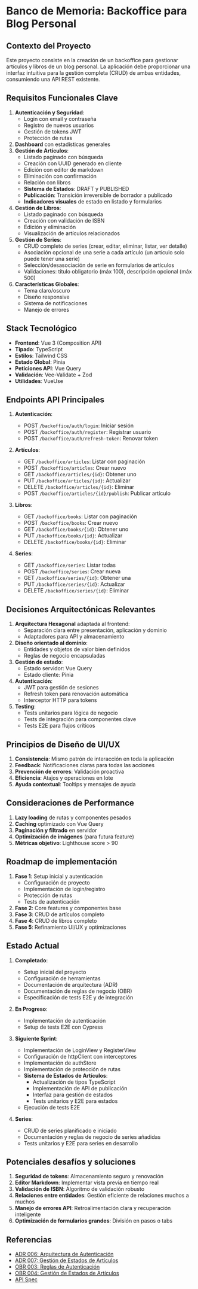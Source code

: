 # Banco de Memoria: Backoffice para Blog Personal

## Contexto del Proyecto
Este proyecto consiste en la creación de un backoffice para gestionar artículos y libros de un blog personal. La aplicación debe proporcionar una interfaz intuitiva para la gestión completa (CRUD) de ambas entidades, consumiendo una API REST existente.

## Requisitos Funcionales Clave
1. **Autenticación y Seguridad**:
   - Login con email y contraseña
   - Registro de nuevos usuarios
   - Gestión de tokens JWT
   - Protección de rutas
2. **Dashboard** con estadísticas generales
3. **Gestión de Artículos**:
   - Listado paginado con búsqueda
   - Creación con UUID generado en cliente
   - Edición con editor de markdown
   - Eliminación con confirmación
   - Relación con libros
   - **Sistema de Estados**: DRAFT y PUBLISHED
   - **Publicación**: Transición irreversible de borrador a publicado
   - **Indicadores visuales** de estado en listado y formularios
4. **Gestión de Libros**:
   - Listado paginado con búsqueda
   - Creación con validación de ISBN
   - Edición y eliminación
   - Visualización de artículos relacionados
5. **Gestión de Series**:
   - CRUD completo de series (crear, editar, eliminar, listar, ver detalle)
   - Asociación opcional de una serie a cada artículo (un artículo solo puede tener una serie)
   - Selección/desasociación de serie en formularios de artículos
   - Validaciones: título obligatorio (máx 100), descripción opcional (máx 500)
5. **Características Globales**:
   - Tema claro/oscuro
   - Diseño responsive
   - Sistema de notificaciones
   - Manejo de errores

## Stack Tecnológico
- **Frontend**: Vue 3 (Composition API)
- **Tipado**: TypeScript
- **Estilos**: Tailwind CSS
- **Estado Global**: Pinia
- **Peticiones API**: Vue Query
- **Validación**: Vee-Validate + Zod
- **Utilidades**: VueUse

## Endpoints API Principales
1. **Autenticación**:
   - POST `/backoffice/auth/login`: Iniciar sesión
   - POST `/backoffice/auth/register`: Registrar usuario
   - POST `/backoffice/auth/refresh-token`: Renovar token
2. **Artículos**:
   - GET `/backoffice/articles`: Listar con paginación
   - POST `/backoffice/articles`: Crear nuevo
   - GET `/backoffice/articles/{id}`: Obtener uno
   - PUT `/backoffice/articles/{id}`: Actualizar
   - DELETE `/backoffice/articles/{id}`: Eliminar
   - POST `/backoffice/articles/{id}/publish`: Publicar artículo
3. **Libros**:
   - GET `/backoffice/books`: Listar con paginación
   - POST `/backoffice/books`: Crear nuevo
   - GET `/backoffice/books/{id}`: Obtener uno
   - PUT `/backoffice/books/{id}`: Actualizar
   - DELETE `/backoffice/books/{id}`: Eliminar

4. **Series**:
   - GET `/backoffice/series`: Listar todas
   - POST `/backoffice/series`: Crear nueva
   - GET `/backoffice/series/{id}`: Obtener una
   - PUT `/backoffice/series/{id}`: Actualizar
   - DELETE `/backoffice/series/{id}`: Eliminar

## Decisiones Arquitectónicas Relevantes
1. **Arquitectura Hexagonal** adaptada al frontend:
   - Separación clara entre presentación, aplicación y dominio
   - Adaptadores para API y almacenamiento
2. **Diseño orientado al dominio**:
   - Entidades y objetos de valor bien definidos
   - Reglas de negocio encapsuladas
3. **Gestión de estado**: 
   - Estado servidor: Vue Query
   - Estado cliente: Pinia
4. **Autenticación**:
   - JWT para gestión de sesiones
   - Refresh token para renovación automática
   - Interceptor HTTP para tokens
5. **Testing**: 
   - Tests unitarios para lógica de negocio
   - Tests de integración para componentes clave
   - Tests E2E para flujos críticos

## Principios de Diseño de UI/UX
1. **Consistencia**: Mismo patrón de interacción en toda la aplicación
2. **Feedback**: Notificaciones claras para todas las acciones
3. **Prevención de errores**: Validación proactiva
4. **Eficiencia**: Atajos y operaciones en lote
5. **Ayuda contextual**: Tooltips y mensajes de ayuda

## Consideraciones de Performance
1. **Lazy loading** de rutas y componentes pesados
2. **Caching** optimizado con Vue Query
3. **Paginación y filtrado** en servidor
4. **Optimización de imágenes** (para futura feature)
5. **Métricas objetivo**: Lighthouse score > 90

## Roadmap de implementación
1. **Fase 1**: Setup inicial y autenticación
   - Configuración de proyecto
   - Implementación de login/registro
   - Protección de rutas
   - Tests de autenticación
2. **Fase 2**: Core features y componentes base
3. **Fase 3**: CRUD de artículos completo
4. **Fase 4**: CRUD de libros completo
5. **Fase 5**: Refinamiento UI/UX y optimizaciones

## Estado Actual
1. **Completado**:
   - Setup inicial del proyecto
   - Configuración de herramientas
   - Documentación de arquitectura (ADR)
   - Documentación de reglas de negocio (OBR)
   - Especificación de tests E2E y de integración
2. **En Progreso**:
   - Implementación de autenticación
   - Setup de tests E2E con Cypress
3. **Siguiente Sprint**:
   - Implementación de LoginView y RegisterView
   - Configuración de httpClient con interceptores
   - Implementación de authStore
   - Implementación de protección de rutas
   - **Sistema de Estados de Artículos**:
     - Actualización de tipos TypeScript
     - Implementación de API de publicación
     - Interfaz para gestión de estados
     - Tests unitarios y E2E para estados
   - Ejecución de tests E2E

4. **Series**:
   - CRUD de series planificado e iniciado
   - Documentación y reglas de negocio de series añadidas
   - Tests unitarios y E2E para series en desarrollo

## Potenciales desafíos y soluciones
1. **Seguridad de tokens**: Almacenamiento seguro y renovación
2. **Editor Markdown**: Implementar vista previa en tiempo real
3. **Validación de ISBN**: Algoritmo de validación robusto
4. **Relaciones entre entidades**: Gestión eficiente de relaciones muchos a muchos
5. **Manejo de errores API**: Retroalimentación clara y recuperación inteligente
6. **Optimización de formularios grandes**: División en pasos o tabs

## Referencias
- [ADR 006: Arquitectura de Autenticación](../adr/006-autenticacion.md)
- [ADR 007: Gestión de Estados de Artículos](../adr/007-gestion-estados-articulos.md)
- [OBR 003: Reglas de Autenticación](../obr/003-autenticacion.md)
- [OBR 004: Gestión de Estados de Artículos](../obr/004-gestion-estados-articulos.md)
- [API Spec](../api/openapi.json)
